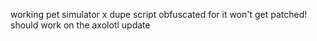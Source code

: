 working pet simulator x dupe script obfuscated for it won't get patched! 
should work on the axolotl update
